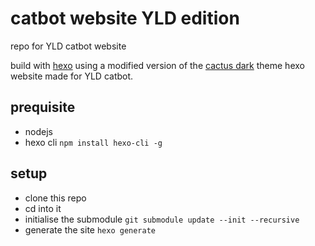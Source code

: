 # catbot website YLD edition

repo for YLD catbot website

build with [hexo][1] using a modified version of the [cactus dark][2] theme hexo website made for YLD catbot.

## prequisite

- nodejs
- hexo cli ```npm install hexo-cli -g```

## setup

- clone this repo
- cd into it
- initialise the submodule ```git submodule update --init --recursive```
- generate the site ```hexo generate```

[1]: [https://hexo.io]
[2]: [https://github.com/probberechts/cactus-dark]
